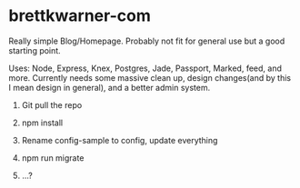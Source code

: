 brettkwarner-com
================

Really simple Blog/Homepage. Probably not fit for general use but a good starting point.

Uses: Node, Express, Knex, Postgres, Jade, Passport, Marked, feed, and more.  Currently needs some massive clean up, design changes(and by this I mean design in general), and a better admin system.

1. Git pull the repo

2. npm install

3. Rename config-sample to config, update everything

4. npm run migrate

5. ...?
